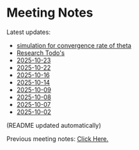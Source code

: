 # Meeting Notes

Latest updates:

<!-- DAILY_NOTES:START -->
- [simulation for convergence rate of theta](simulation%20for%20convergence%20rate%20of%20theta.md)
- [Research Todo's](Research%20Todo%27s.md)
- [2025-10-23](2025-10-23.md)
- [2025-10-22](2025-10-22.md)
- [2025-10-16](2025-10-16.md)
- [2025-10-14](2025-10-14.md)
- [2025-10-09](2025-10-09.md)
- [2025-10-08](2025-10-08.md)
- [2025-10-07](2025-10-07.md)
- [2025-10-02](2025-10-02.md)
<!-- DAILY_NOTES:END -->

(README updated automatically)

Previous meeting notes: [Click Here.](https://github.com/Lofia/Article_Crowdsourcing)
